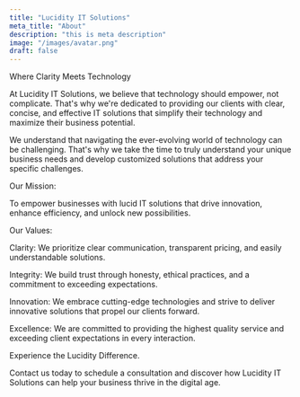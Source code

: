 ```yaml
---
title: "Lucidity IT Solutions"
meta_title: "About"
description: "this is meta description"
image: "/images/avatar.png"
draft: false
---
```


Where Clarity Meets Technology

At Lucidity IT Solutions, we believe that technology should empower, not complicate. That's why we're dedicated to providing our clients with clear, concise, and effective IT solutions that simplify their technology and maximize their business potential.

We understand that navigating the ever-evolving world of technology can be challenging. That's why we take the time to truly understand your unique business needs and develop customized solutions that address your specific challenges.

Our Mission:

To empower businesses with lucid IT solutions that drive innovation, enhance efficiency, and unlock new possibilities.

Our Values:

Clarity: We prioritize clear communication, transparent pricing, and easily understandable solutions.

Integrity: We build trust through honesty, ethical practices, and a commitment to exceeding expectations.

Innovation: We embrace cutting-edge technologies and strive to deliver innovative solutions that propel our clients forward.

Excellence: We are committed to providing the highest quality service and exceeding client expectations in every interaction.

Experience the Lucidity Difference.

Contact us today to schedule a consultation and discover how Lucidity IT Solutions can help your business thrive in the digital age.
